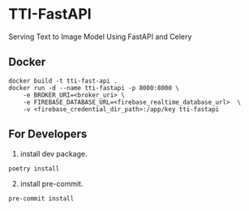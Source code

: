 # TTI-FastAPI

Serving Text to Image Model Using FastAPI and Celery

## Docker
```shell
docker build -t tti-fast-api .
docker run -d --name tti-fastapi -p 8000:8000 \
    -e BROKER_URI=<broker_uri> \
    -e FIREBASE_DATABASE_URL=<firebase_realtime_database_url>  \
    -v <firebase_credential_dir_path>:/app/key tti-fastapi
```
## For Developers

1. install dev package.

```shell
poetry install
```

2. install pre-commit.

```shell
pre-commit install
```
